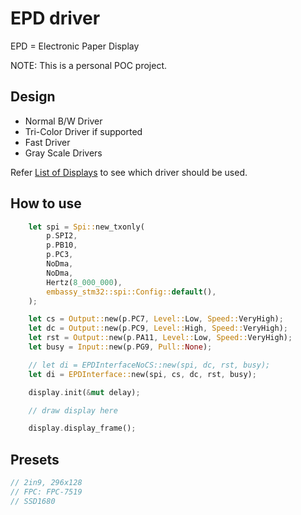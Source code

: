 # EPD driver

EPD = Electronic Paper Display

NOTE: This is a personal POC project.

## Design

- Normal B/W Driver
- Tri-Color Driver if supported
- Fast Driver
- Gray Scale Drivers

Refer [List of Displays](https://github.com/CursedHardware/epd-datasheet/blob/master/epd-display.csv) to see which driver should be used.

## How to use

```rust
    let spi = Spi::new_txonly(
        p.SPI2,
        p.PB10,
        p.PC3,
        NoDma,
        NoDma,
        Hertz(8_000_000),
        embassy_stm32::spi::Config::default(),
    );

    let cs = Output::new(p.PC7, Level::Low, Speed::VeryHigh);
    let dc = Output::new(p.PC9, Level::High, Speed::VeryHigh);
    let rst = Output::new(p.PA11, Level::Low, Speed::VeryHigh);
    let busy = Input::new(p.PG9, Pull::None);

    // let di = EPDInterfaceNoCS::new(spi, dc, rst, busy);
    let di = EPDInterface::new(spi, cs, dc, rst, busy);

    display.init(&mut delay);

    // draw display here

    display.display_frame();
```

## Presets

```rust
// 2in9, 296x128
// FPC: FPC-7519
// SSD1680
```
